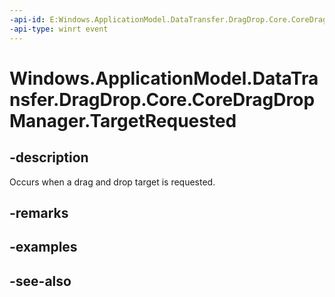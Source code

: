 ----api-id: E:Windows.ApplicationModel.DataTransfer.DragDrop.Core.CoreDragDropManager.TargetRequested
-api-type: winrt event
---<!-- Event syntaxpublic event Windows.Foundation.TypedEventHandler TargetRequested<Windows.ApplicationModel.DataTransfer.DragDrop.Core.CoreDragDropManager,  Windows.ApplicationModel.DataTransfer.DragDrop.Core.CoreDropOperationTargetRequestedEventArgs>--># Windows.ApplicationModel.DataTransfer.DragDrop.Core.CoreDragDropManager.TargetRequested## -descriptionOccurs when a drag and drop target is requested.## -remarks## -examples## -see-also